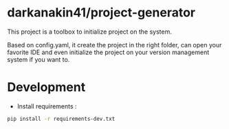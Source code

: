 darkanakin41/project-generator
===

This project is a toolbox to initialize project on the system. 

Based on config.yaml, it create the project in the right folder, can open your favorite IDE 
and even initialize the project on your version management system if you want to.

# Development
* Install requirements : 
```bash
pip install -r requirements-dev.txt
```